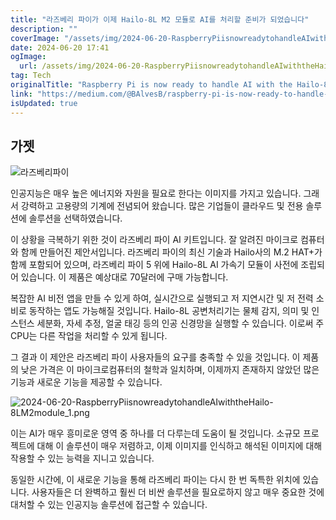 ```yaml
---
title: "라즈베리 파이가 이제 Hailo-8L M2 모듈로 AI를 처리할 준비가 되었습니다"
description: ""
coverImage: "/assets/img/2024-06-20-RaspberryPiisnowreadytohandleAIwiththeHailo-8LM2module_0.png"
date: 2024-06-20 17:41
ogImage:
  url: /assets/img/2024-06-20-RaspberryPiisnowreadytohandleAIwiththeHailo-8LM2module_0.png
tag: Tech
originalTitle: "Raspberry Pi is now ready to handle AI with the Hailo-8L M.2 module"
link: "https://medium.com/@BAlvesB/raspberry-pi-is-now-ready-to-handle-ai-with-the-hailo-8l-m-2-module-184a1e980eca"
isUpdated: true
---
```


## 가젯

![라즈베리파이](/assets/img/2024-06-20-RaspberryPiisnowreadytohandleAIwiththeHailo-8LM2module_0.png)

인공지능은 매우 높은 에너지와 자원을 필요로 한다는 이미지를 가지고 있습니다. 그래서 강력하고 고용량의 기계에 전념되어 왔습니다. 많은 기업들이 클라우드 및 전용 솔루션에 솔루션을 선택하였습니다.

이 상황을 극복하기 위한 것이 라즈베리 파이 AI 키트입니다. 잘 알려진 마이크로 컴퓨터와 함께 만들어진 제안서입니다. 라즈베리 파이의 최신 기술과 Hailo사의 M.2 HAT+가 함께 포함되어 있으며, 라즈베리 파이 5 위에 Hailo-8L AI 가속기 모듈이 사전에 조립되어 있습니다. 이 제품은 예상대로 70달러에 구매 가능합니다.

<div class="content-ad"></div>

복잡한 AI 비전 앱을 만들 수 있게 하여, 실시간으로 실행되고 저 지연시간 및 저 전력 소비로 동작하는 앱도 가능해질 것입니다. Hailo-8L 공변처리기는 물체 감지, 의미 및 인스턴스 세분화, 자세 추정, 얼굴 태깅 등의 인공 신경망을 실행할 수 있습니다. 이로써 주CPU는 다른 작업을 처리할 수 있게 됩니다.

그 결과 이 제안은 라즈베리 파이 사용자들의 요구를 충족할 수 있을 것입니다. 이 제품의 낮은 가격은 이 마이크로컴퓨터의 철학과 일치하며, 이제까지 존재하지 않았던 많은 기능과 새로운 기능을 제공할 수 있습니다.

![2024-06-20-RaspberryPiisnowreadytohandleAIwiththeHailo-8LM2module_1.png](/assets/img/2024-06-20-RaspberryPiisnowreadytohandleAIwiththeHailo-8LM2module_1.png)

이는 AI가 매우 흥미로운 영역 중 하나를 더 다루는데 도움이 될 것입니다. 소규모 프로젝트에 대해 이 솔루션이 매우 저렴하고, 이제 이미지를 인식하고 해석된 이미지에 대해 작용할 수 있는 능력을 지니고 있습니다.

<div class="content-ad"></div>

동일한 시간에, 이 새로운 기능을 통해 라즈베리 파이는 다시 한 번 독특한 위치에 있습니다. 사용자들은 더 완벽하고 훨씬 더 비싼 솔루션을 필요로하지 않고 매우 중요한 것에 대처할 수 있는 인공지능 솔루션에 접근할 수 있습니다.
